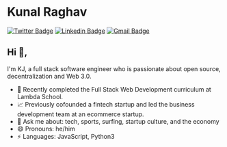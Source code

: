 # Kunal Raghav  
[![Twitter Badge](https://img.shields.io/badge/-@kjmagill-1ca0f1?style=flat-square&labelColor=1ca0f1&logo=twitter&logoColor=white&link=https://twitter.com/kjmagill)](https://twitter.com/kjmagill) [![Linkedin Badge](https://img.shields.io/badge/-kjmagill-blue?style=flat-square&logo=Linkedin&logoColor=white&link=https://www.linkedin.com/in/kjmagill/)](https://www.linkedin.com/in/kjmagill/) [![Gmail Badge](https://img.shields.io/badge/-kjmagill@gmail.com-c14438?style=flat-square&logo=Gmail&logoColor=white&link=mailto:kjmagill@gmail.com)](mailto:kjmagill@gmail.com)

## Hi 👋, 
I'm KJ, a full stack software engineer who is passionate about open source, decentralization and Web 3.0.

- 🏫 Recently completed the Full Stack Web Development curriculum at Lambda School.
- 📈 Previously cofounded a fintech startup and led the business development team at an ecommerce startup.
- 💬 Ask me about: tech, sports, surfing, startup culture, and the economy
- 😄 Pronouns: he/him
-  ⚡ Languages: JavaScript, Python3
